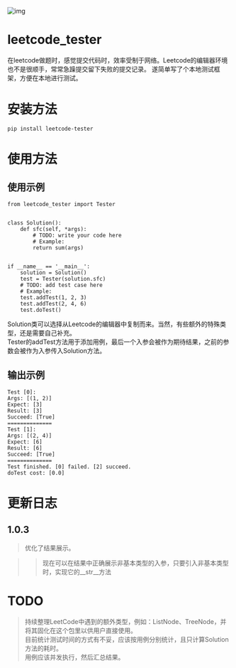 ![img][pypi_version]

# leetcode_tester
在leetcode做题时，感觉提交代码时，效率受制于网络。Leetcode的编辑器环境也不是很顺手，常常急躁提交留下失败的提交记录。
遂简单写了个本地测试框架，方便在本地进行测试。

# 安装方法
```
pip install leetcode-tester
```

# 使用方法

## 使用示例

```
from leetcode_tester import Tester


class Solution():
    def sfc(self, *args):
        # TODO: write your code here
        # Example:
        return sum(args)


if __name__ == '__main__':
    solution = Solution()
    test = Tester(solution.sfc)
    # TODO: add test case here
    # Example:
    test.addTest(1, 2, 3)
    test.addTest(2, 4, 6)
    test.doTest()

```

Solution类可以选择从Leetcode的编辑器中复制而来。当然，有些额外的特殊类型，还是需要自己补充。  
Tester的addTest方法用于添加用例，最后一个入参会被作为期待结果，之前的参数会被作为入参传入Solution方法。

## 输出示例

```
Test [0]: 
Args: [(1, 2)] 
Expect: [3] 
Result: [3] 
Succeed: [True] 
==============
Test [1]: 
Args: [(2, 4)] 
Expect: [6] 
Result: [6] 
Succeed: [True] 
==============
Test finished. [0] failed. [2] succeed.
doTest cost: [0.0]

```

# 更新日志

## 1.0.3

> 优化了结果展示。

>> 现在可以在结果中正确展示非基本类型的入参，只要引入非基本类型时，实现它的__str__方法

# TODO

> 持续整理LeetCode中遇到的额外类型，例如：ListNode、TreeNode，并将其固化在这个包里以供用户直接使用。  
> 目前统计测试时间的方式有不妥，应该按用例分别统计，且只计算Solution方法的耗时。  
> 用例应该并发执行，然后汇总结果。  

[pypi_version]: https://img.shields.io/pypi/v/leetcode-tester.svg?style=flat
